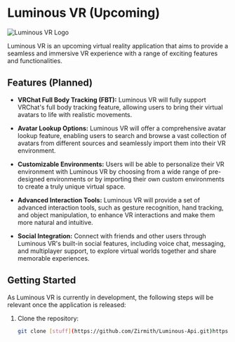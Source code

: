 # Luminous VR (Upcoming)

![Luminous VR Logo](logo.png)

Luminous VR is an upcoming virtual reality application that aims to provide a seamless and immersive VR experience with a range of exciting features and functionalities.

## Features (Planned)

- **VRChat Full Body Tracking (FBT):** Luminous VR will fully support VRChat's full body tracking feature, allowing users to bring their virtual avatars to life with realistic movements.

- **Avatar Lookup Options:** Luminous VR will offer a comprehensive avatar lookup feature, enabling users to search and browse a vast collection of avatars from different sources and seamlessly import them into their VR environment.

- **Customizable Environments:** Users will be able to personalize their VR environment with Luminous VR by choosing from a wide range of pre-designed environments or by importing their own custom environments to create a truly unique virtual space.

- **Advanced Interaction Tools:** Luminous VR will provide a set of advanced interaction tools, such as gesture recognition, hand tracking, and object manipulation, to enhance VR interactions and make them more natural and intuitive.

- **Social Integration:** Connect with friends and other users through Luminous VR's built-in social features, including voice chat, messaging, and multiplayer support, to explore virtual worlds together and share memorable experiences.

## Getting Started

As Luminous VR is currently in development, the following steps will be relevant once the application is released:

1. Clone the repository:

   ```bash
   git clone [stuff](https://github.com/Zirmith/Luminous-Api.git)https://github.com/Zirmith/Luminous-Api.git
